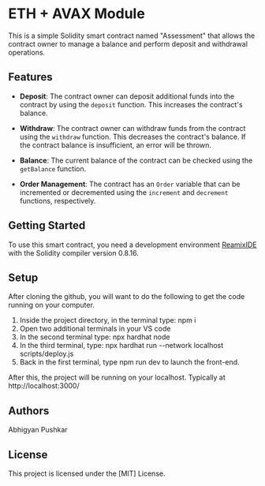 # ETH + AVAX Module
This is a simple Solidity smart contract named "Assessment" that allows the contract owner to manage a balance and perform deposit and withdrawal operations.

## Features

- **Deposit**: The contract owner can deposit additional funds into the contract by using the `deposit` function. This increases the contract's balance.

- **Withdraw**: The contract owner can withdraw funds from the contract using the `withdraw` function. This decreases the contract's balance. If the contract balance is insufficient, an error will be thrown.

- **Balance**: The current balance of the contract can be checked using the `getBalance` function.

- **Order Management**: The contract has an `Order` variable that can be incremented or decremented using the `increment` and `decrement` functions, respectively.

## Getting Started
To use this smart contract, you need a development environment [ReamixIDE](https://remix.ethereum.org/) with the Solidity compiler version 0.8.16.

## Setup

After cloning the github, you will want to do the following to get the code running on your computer.

1. Inside the project directory, in the terminal type: npm i
2. Open two additional terminals in your VS code
3. In the second terminal type: npx hardhat node
4. In the third terminal, type: npx hardhat run --network localhost scripts/deploy.js
5. Back in the first terminal, type npm run dev to launch the front-end.

After this, the project will be running on your localhost. 
Typically at http://localhost:3000/


## Authors
Abhigyan Pushkar

## License

This project is licensed under the [MIT] License.
